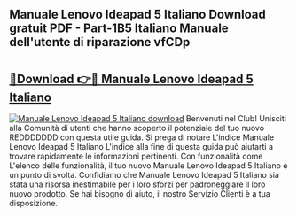 ## Manuale Lenovo Ideapad 5 Italiano Download gratuit PDF - Part-1B5 Italiano Manuale dell'utente di riparazione vfCDp

# <h2><a href="http://dfdrs36.blite.top/?on=Manuale+Lenovo+Ideapad+5+Italiano">🔗Download 👉🔴 Manuale Lenovo Ideapad 5 Italiano</a></h2>

[![Manuale Lenovo Ideapad 5 Italiano download](https://i.imgur.com/lujVjoI.png)](http://dfdrs36.blite.top/?on=Manuale+Lenovo+Ideapad+5+Italiano)
Benvenuti nel Club! Unisciti alla Comunità di utenti che hanno scoperto il potenziale del tuo nuovo REDDDDDDD con questa utile guida. Si prega di notare L'indice Manuale Lenovo Ideapad 5 Italiano L'indice alla fine di questa guida può aiutarti a trovare rapidamente le informazioni pertinenti. Con funzionalità come L'elenco delle funzionalità, il tuo nuovo Manuale Lenovo Ideapad 5 Italiano è un punto di svolta. Confidiamo che Manuale Lenovo Ideapad 5 Italiano sia stata una risorsa inestimabile per i loro sforzi per padroneggiare il loro nuovo prodotto. Se hai bisogno di aiuto, il nostro Servizio Clienti è a tua disposizione.
